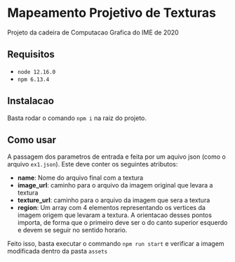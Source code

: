 # Mapeamento Projetivo de Texturas
Projeto da cadeira de Computacao Grafica do IME de 2020

## Requisitos
- ```node 12.16.0```
- ```npm 6.13.4```

## Instalacao
Basta rodar o comando ```npm i``` na raiz do projeto.

## Como usar
A passagem dos parametros de entrada e feita por um aquivo json (como o arquivo ```ex1.json```).
Este deve conter os seguintes atributos:
- **name**: Nome do arquivo final com a textura
- **image_url**: caminho para o arquivo da imagem original que levara a textura
- **texture_url**: caminho para o arquivo da imagem que sera a textura
- **region**: Um array com 4 elementos representando os vertices da imagem origem que levaram a textura. 
A orientacao desses pontos importa, de forma que o primeiro deve ser o do canto superior esquerdo e devem se seguir no sentido horario.

Feito isso, basta executar o commando ```npm run start``` e verificar a imagem modificada dentro da pasta ```assets```

